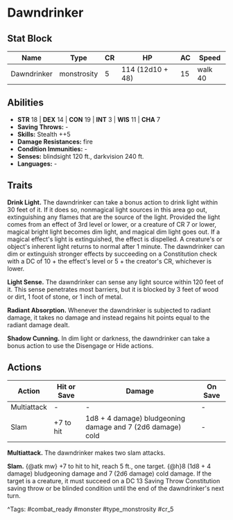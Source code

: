 # Dawndrinker

## Stat Block

| Name | Type | CR | HP | AC | Speed |
|------|------|----|----|----|-------|
| Dawndrinker | monstrosity | 5 | 114 (12d10 + 48) | 15 | walk 40 |

## Abilities

- **STR** 18 | **DEX** 14 | **CON** 19 | **INT** 3 | **WIS** 11 | **CHA** 7
- **Saving Throws:** -  
- **Skills:** Stealth ++5  
- **Damage Resistances:** fire  
- **Condition Immunities:** -  
- **Senses:** blindsight 120 ft., darkvision 240 ft.  
- **Languages:** -

## Traits

**Drink Light.** The dawndrinker can take a bonus action to drink light within 30 feet of it. If it does so, nonmagical light sources in this area go out, extinguishing any flames that are the source of the light. Provided the light comes from an effect of 3rd level or lower, or a creature of CR 7 or lower, magical bright light becomes dim light, and magical dim light goes out. If a magical effect's light is extinguished, the effect is dispelled. A creature's or object's inherent light returns to normal after 1 minute. The dawndrinker can dim or extinguish stronger effects by succeeding on a Constitution check with a DC of 10 + the effect's level or 5 + the creator's CR, whichever is lower.

**Light Sense.** The dawndrinker can sense any light source within 120 feet of it. This sense penetrates most barriers, but it is blocked by 3 feet of wood or dirt, 1 foot of stone, or 1 inch of metal.

**Radiant Absorption.** Whenever the dawndrinker is subjected to radiant damage, it takes no damage and instead regains hit points equal to the radiant damage dealt.

**Shadow Cunning.** In dim light or darkness, the dawndrinker can take a bonus action to use the Disengage or Hide actions.


## Actions

| Action | Hit or Save | Damage | On Save |
|--------|--------------|--------|----------|
| Multiattack | - | - | - |
| Slam | +7 to hit | 1d8 + 4 damage) bludgeoning damage and 7 (2d6 damage) cold | - |

**Multiattack.** The dawndrinker makes two slam attacks.

**Slam.** {@atk mw} +7 to hit to hit, reach 5 ft., one target. {@h}8 (1d8 + 4 damage) bludgeoning damage and 7 (2d6 damage) cold damage. If the target is a creature, it must succeed on a DC 13 Saving Throw Constitution saving throw or be blinded condition until the end of the dawndrinker's next turn.


^Tags: #combat_ready #monster #type_monstrosity #cr_5